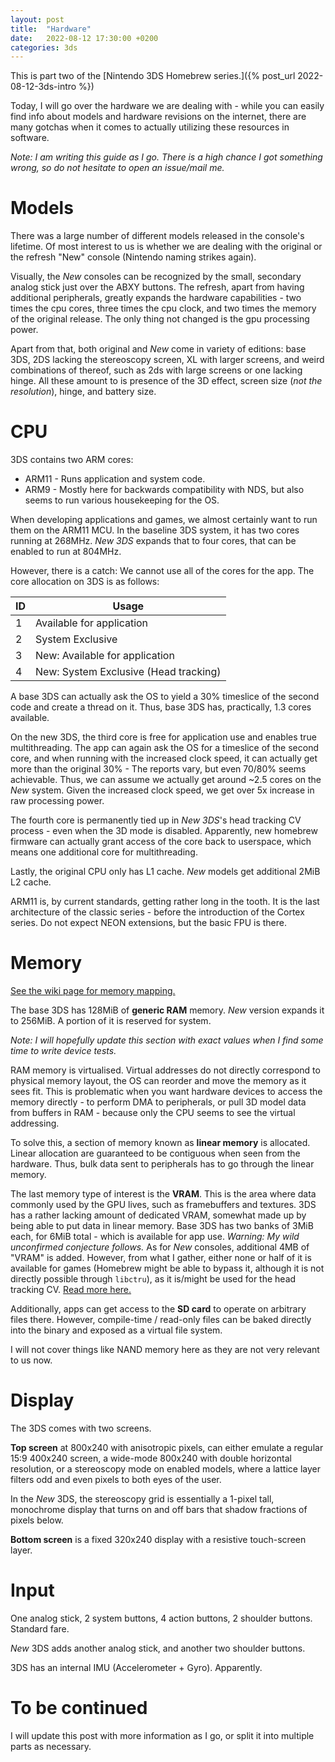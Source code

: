 ```yaml
---
layout: post
title:  "Hardware"
date:   2022-08-12 17:30:00 +0200
categories: 3ds
---
```


This is part two of the [Nintendo 3DS Homebrew series.]({% post_url 2022-08-12-3ds-intro %})

Today, I will go over the hardware we are dealing with - while you can easily find info about models and hardware revisions on the internet, there are many gotchas when it comes to actually utilizing these resources in software.

*Note: I am writing this guide as I go. There is a high chance I got something wrong, so do not hesitate to open an issue/mail me.*


# Models
There was a large number of different models released in the console's lifetime. Of most interest to us is whether we are dealing with the original or the refresh "New" console (Nintendo naming strikes again). 

Visually, the _New_ consoles can be recognized by the small, secondary analog stick just over the ABXY buttons. The refresh, apart from having additional peripherals, greatly expands the hardware capabilities - two times the cpu cores, three times the cpu clock, and two times the memory of the original release. The only thing not changed is the gpu processing power.

Apart from that, both original and _New_ come in variety of editions: base 3DS, 2DS lacking the stereoscopy screen, XL with larger screens, and weird combinations of thereof, such as 2ds with large screens or one lacking hinge. All these amount to is presence of the 3D effect, screen size (_not the resolution_), hinge, and battery size.

# CPU
3DS contains two ARM cores: 
* ARM11 - Runs application and system code.
* ARM9 - Mostly here for backwards compatibility with NDS, but also seems to run various housekeeping for the OS.

When developing applications and games, we almost certainly want to run them on the ARM11 MCU. In the baseline 3DS system, it has two cores running at 268MHz. _New 3DS_ expands that to four cores, that can be enabled to run at 804MHz.

However, there is a catch: We cannot use all of the cores for the app. The core allocation on 3DS is as follows:

| ID | Usage |
|----|-------|
| 1 | Available for application |
| 2 | System Exclusive |
| 3 | New: Available for application | 
| 4 | New: System Exclusive (Head tracking) |

A base 3DS can actually ask the OS to yield a 30% timeslice of the second code and create a thread on it. Thus, base 3DS has, practically, 1.3 cores available.

On the new 3DS, the third core is free for application use and enables true multithreading. The app can again ask the OS for a timeslice of the second core, and when running with the increased clock speed, it can actually get more than the original 30% - The reports vary, but even 70/80% seems achievable. Thus, we can assume we actually get around ~2.5 cores on the _New_ system. Given the increased clock speed, we get over 5x increase in raw processing power.

The fourth core is permanently tied up in *New 3DS*'s head tracking CV process - even when the 3D mode is disabled. Apparently, new homebrew firmware can actually grant access of the core back to userspace, which means one additional core for multithreading.

Lastly, the original CPU only has L1 cache. *New* models get additional 2MiB L2 cache. 

ARM11 is, by current standards, getting rather long in the tooth. It is the last architecture of the classic series - before the introduction of the Cortex series. Do not expect NEON extensions, but the basic FPU is there. 

# Memory

[See the wiki page for memory mapping.](https://www.3dbrew.org/wiki/Memory_layout)

The base 3DS has 128MiB of **generic RAM** memory. _New_ version expands it to 256MiB. 
A portion of it is reserved for system. 

*Note: I will hopefully update this section with exact values when I find some time to write device tests.* 

RAM memory is virtualised. Virtual addresses do not directly correspond to physical memory layout, the OS can reorder and move the memory as it sees fit. This is problematic when you want hardware devices to access the memory directly - to perform DMA to peripherals, or pull 3D model data from buffers in RAM - because only the CPU seems to see the virtual addressing.  

To solve this, a section of memory known as **linear memory** is allocated. Linear allocation are guaranteed to be contiguous when seen from the hardware. Thus, bulk data sent to peripherals has to go through the linear memory.

The last memory type of interest is the **VRAM**. This is the area where data commonly used by the GPU lives, such as framebuffers and textures. 3DS has a rather lacking amount of dedicated VRAM, somewhat made up by being able to put data in linear memory. Base 3DS has two banks of 3MiB each, for 6MiB total - which is available for app use. *Warning: My wild unconfirmed conjecture follows.* As for *New* consoles, additional 4MB of "VRAM" is added. However, from what I gather, either none or half of it is available for games (Homebrew might be able to bypass it, although it is not directly possible through `libctru`), as it is/might be used for the head tracking CV. [Read more here.](https://www.3dbrew.org/wiki/Memory_layout#0x1F000000_(New_3DS_only))

Additionally, apps can get access to the **SD card** to operate on arbitrary files there. However, compile-time / read-only files can be baked directly into the binary and exposed as a virtual file system.

I will not cover things like NAND memory here as they are not very relevant to us now.

# Display

The 3DS comes with two screens. 

**Top screen** at 800x240 with anisotropic pixels, can either emulate a regular 15:9 400x240 screen, a wide-mode 800x240 with double horizontal resolution, or a stereoscopy mode on enabled models, where a lattice layer filters odd and even pixels to both eyes of the user.

In the *New* 3DS, the stereoscopy grid is essentially a 1-pixel tall, monochrome display that turns on and off bars that shadow fractions of pixels below.

**Bottom screen** is a fixed 320x240 display with a resistive touch-screen layer.

# Input
One analog stick, 2 system buttons, 4 action buttons, 2 shoulder buttons. Standard fare. 

*New* 3DS adds another analog stick, and another two shoulder buttons.

3DS has an internal IMU (Accelerometer + Gyro). Apparently.

# To be continued
I will update this post with more information as I go, or split it into multiple parts as necessary.  
